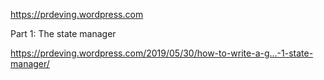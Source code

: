 https://prdeving.wordpress.com

Part 1: The state manager

https://prdeving.wordpress.com/2019/05/30/how-to-write-a-g…-1-state-manager/
